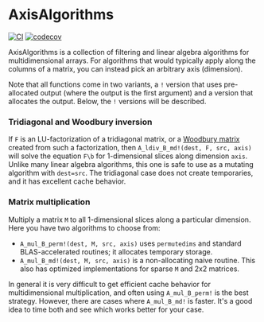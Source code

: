 # AxisAlgorithms

[![CI](https://github.com/timholy/AxisAlgorithms.jl/actions/workflows/ci.yml/badge.svg)](https://github.com/timholy/AxisAlgorithms.jl/actions/workflows/ci.yml)
[![codecov](https://codecov.io/gh/timholy/AxisAlgorithms.jl/branch/master/graph/badge.svg)](https://codecov.io/gh/timholy/AxisAlgorithms.jl)

AxisAlgorithms is a collection of filtering and linear algebra algorithms for multidimensional arrays.
For algorithms that would typically apply along the columns of a matrix, you can instead pick an arbitrary axis (dimension).

Note that all functions come in two variants, a `!` version that uses pre-allocated output (where the output is
the first argument) and a version that allocates the output. Below, the `!` versions will be described.

### Tridiagonal and Woodbury inversion

If `F` is an LU-factorization of a tridiagonal matrix, or a [Woodbury matrix](WoodburyMatrices.jl) created from such a factorization,
then `A_ldiv_B_md!(dest, F, src, axis)` will solve the equation `F\b` for 1-dimensional slices
along dimension `axis`.
Unlike many linear algebra algorithms, this one is safe to use as a mutating algorithm with `dest=src`.
The tridiagonal case does not create temporaries, and it has excellent cache behavior.

### Matrix multiplication

Multiply a matrix `M` to all 1-dimensional slices along a particular dimension.
Here you have two algorithms to choose from:

- `A_mul_B_perm!(dest, M, src, axis)` uses `permutedims` and standard BLAS-accelerated routines; it allocates temporary storage.
- `A_mul_B_md!(dest, M, src, axis)` is a non-allocating naive routine. This also has optimized implementations for sparse `M` and 2x2 matrices.

In general it is very difficult to get efficient cache behavior for multidimensional multiplication, and often using `A_mul_B_perm!` is the best strategy.
However, there are cases where `A_mul_B_md!` is faster.
It's a good idea to time both and see which works better for your case.
